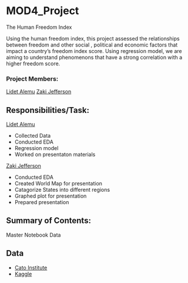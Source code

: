 # MOD4_Project
The Human Freedom Index 

 Using the human freedom index, this project assessed the relationships between freedom and other social , political and economic factors that impact a country’s freedom index score. Using regression model, we are aiming to understand phenomenons that have a strong correlation with a higher freedom score. 





### Project Members:
[Lidet Alemu](https://github.com/Lidetsal)
[Zaki Jefferson](https://github.com/jeffersonzaki)

## Responsibilities/Task:
[Lidet Alemu](https://github.com/Lidetsal)

- Collected Data 
- Conducted EDA
- Regression model 
- Worked on presentaton materials 

[Zaki Jefferson](https://github.com/jeffersonzaki)
- Conducted EDA
- Created World Map for presentation 
- Catagorize States into different regions
- Graphed plot for presentation
- Prepared presentation


## Summary of Contents:
Master Notebook
Data

## Data
- [Cato Institute](https://www.cato.org/human-freedom-index-new)
- [Kaggle](https://www.kaggle.com/gsutters/the-human-freedom-index#hfi_cc_2019.csv)
